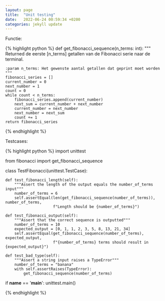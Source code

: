 ```yaml
---
layout: page
title:  "Unit testing"
date:   2022-06-24 00:59:34 +0200
categories: jekyll update
---
```


Functie:

{% highlight python %}
def get_fibonacci_sequence(n_terms: int):
    """
    Returned de eerste [n_terms] getallen van de Fibonacci serie naar de terminal.

    :param n_terms: Het gewenste aantal getallen dat geprint moet worden
    """
    fibonacci_series = []
    current_number = 0
    next_number = 1
    count = 0
    while count < n_terms:
        fibonacci_series.append(current_number)
        next_sum = current_number + next_number
        current_number = next_number
        next_number = next_sum
        count += 1
    return fibonacci_series
{% endhighlight %}

Testcases:

{% highlight python %}
import unittest

from fibonacci import get_fibonacci_sequence


class TestFibonacci(unittest.TestCase):

    def test_fibonacci_length(self):
        """Assert the length of the output equals the number_of_terms input"""
        number_of_terms = 6
        self.assertEqual(len(get_fibonacci_sequence(number_of_terms)), number_of_terms,
                         f"Length should be {number_of_terms}")

    def test_fibonacci_output(self):
        """Assert that the correct sequence is outputted"""
        number_of_terms = 10
        expected_output = [0, 1, 1, 2, 3, 5, 8, 13, 21, 34]
        self.assertEqual(get_fibonacci_sequence(number_of_terms), expected_output,
                         f"{number_of_terms} terms should result in {expected_output}")

    def test_bad_type(self):
        """Assert a string input raises a TypeError"""
        number_of_terms = "banana"
        with self.assertRaises(TypeError):
            get_fibonacci_sequence(number_of_terms)


if __name__ == '__main__':
    unittest.main()

{% endhighlight %}